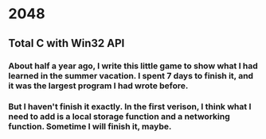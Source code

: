 # 2048

## Total C with Win32 API

###    About half a year ago, I write this little game to show what I had learned in the summer vacation. I spent 7 days to finish it, and it was the largest program I had wrote before. 
###   But I haven't finish it exactly. In the first verison, I think what I need to add is a local storage function and a networking function. Sometime I will finish it, maybe.
